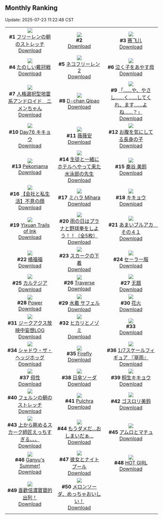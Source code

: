 ## Monthly Ranking
Update: 2025-07-23 11:22:48 CST

|      |      |      |
| :----: | :----: | :----: |
| ![](https://i.pixiv.re/c/240x480/img-master/img/2025/06/24/00/00/19/131903733_p0_master1200.jpg)<br>**#1** [フリーレンの朝のストレッチ](https://www.pixiv.net/artworks/131903733)<br>[Download](https://i.pixiv.re/img-original/img/2025/06/24/00/00/19/131903733_p0.png) | ![](https://s.pximg.net/common/images/limit_unviewable_s.png)<br>**#2** [](https://www.pixiv.net/artworks/131929065)<br>[Download](https://s.pximg.net/common/images/limit_unviewable_s.png) | ![](https://i.pixiv.re/c/240x480/img-master/img/2025/06/24/22/34/09/131935140_p0_master1200.jpg)<br>**#3** [赛飞儿](https://www.pixiv.net/artworks/131935140)<br>[Download](https://i.pixiv.re/img-original/img/2025/06/24/22/34/09/131935140_p0.jpg) |
| ![](https://i.pixiv.re/c/240x480/img-master/img/2025/06/24/15/35/42/131921485_p0_master1200.jpg)<br>**#4** [たのしい戴冠戦](https://www.pixiv.net/artworks/131921485)<br>[Download](https://i.pixiv.re/img-original/img/2025/06/24/15/35/42/131921485_p0.jpg) | ![](https://i.pixiv.re/c/240x480/img-master/img/2025/06/23/00/00/10/131867847_p0_master1200.jpg)<br>**#5** [ネコフリーレン2](https://www.pixiv.net/artworks/131867847)<br>[Download](https://i.pixiv.re/img-original/img/2025/06/23/00/00/10/131867847_p0.png) | ![](https://i.pixiv.re/c/240x480/img-master/img/2025/06/24/17/50/03/131924229_p0_master1200.jpg)<br>**#6** [泣く子をあやす母](https://www.pixiv.net/artworks/131924229)<br>[Download](https://i.pixiv.re/img-original/img/2025/06/24/17/50/03/131924229_p0.png) |
| ![](https://i.pixiv.re/c/240x480/img-master/img/2025/06/24/07/16/27/131912924_p0_master1200.jpg)<br>**#7** [人格選択型地雷系アンドロイド　ニメンちゃん](https://www.pixiv.net/artworks/131912924)<br>[Download](https://i.pixiv.re/img-original/img/2025/06/24/07/16/27/131912924_p0.png) | ![](https://i.pixiv.re/c/240x480/img-master/img/2025/06/23/16/08/26/131886533_p0_master1200.jpg)<br>**#8** [D-chan Qipao](https://www.pixiv.net/artworks/131886533)<br>[Download](https://i.pixiv.re/img-original/img/2025/06/23/16/08/26/131886533_p0.jpg) | ![](https://i.pixiv.re/c/240x480/img-master/img/2025/06/23/18/10/22/131889788_p0_master1200.jpg)<br>**#9** [「……や、やさし……く……してくれ、ます……よね……？」](https://www.pixiv.net/artworks/131889788)<br>[Download](https://i.pixiv.re/img-original/img/2025/06/23/18/10/22/131889788_p0.jpg) |
| ![](https://i.pixiv.re/c/240x480/img-master/img/2025/06/24/03/28/22/131909666_p0_master1200.jpg)<br>**#10** [Day76 キキョウ](https://www.pixiv.net/artworks/131909666)<br>[Download](https://i.pixiv.re/img-original/img/2025/06/24/03/28/22/131909666_p0.jpg) | ![](https://i.pixiv.re/c/240x480/img-master/img/2025/06/24/09/00/02/131914462_p0_master1200.jpg)<br>**#11** [薇薇安](https://www.pixiv.net/artworks/131914462)<br>[Download](https://i.pixiv.re/img-original/img/2025/06/24/09/00/02/131914462_p0.jpg) | ![](https://i.pixiv.re/c/240x480/img-master/img/2025/06/24/15/00/36/131920855_p0_master1200.jpg)<br>**#12** [お腹を気にしてる長身の子](https://www.pixiv.net/artworks/131920855)<br>[Download](https://i.pixiv.re/img-original/img/2025/06/24/15/00/36/131920855_p0.jpg) |
| ![](https://i.pixiv.re/c/240x480/img-master/img/2025/06/24/00/00/11/131903669_p0_master1200.jpg)<br>**#13** [Pekomama](https://www.pixiv.net/artworks/131903669)<br>[Download](https://i.pixiv.re/img-original/img/2025/06/24/00/00/11/131903669_p0.jpg) | ![](https://i.pixiv.re/c/240x480/img-master/img/2025/06/25/20/13/58/131964388_p0_master1200.jpg)<br>**#14** [生徒と一緒にホテルへやって来た水泳部の先生](https://www.pixiv.net/artworks/131964388)<br>[Download](https://i.pixiv.re/img-original/img/2025/06/25/20/13/58/131964388_p0.jpg) | ![](https://i.pixiv.re/c/240x480/img-master/img/2025/06/24/17/58/20/131924437_p0_master1200.jpg)<br>**#15** [秦谷 美鈴](https://www.pixiv.net/artworks/131924437)<br>[Download](https://i.pixiv.re/img-original/img/2025/06/24/17/58/20/131924437_p0.jpg) |
| ![](https://i.pixiv.re/c/240x480/img-master/img/2025/06/24/12/00/16/131917368_p0_master1200.jpg)<br>**#16** [【会社と私生活】不意の顔](https://www.pixiv.net/artworks/131917368)<br>[Download](https://i.pixiv.re/img-original/img/2025/06/24/12/00/16/131917368_p0.jpg) | ![](https://i.pixiv.re/c/240x480/img-master/img/2025/06/22/12/34/02/131841910_p0_master1200.jpg)<br>**#17** [ミハラ Mihara](https://www.pixiv.net/artworks/131841910)<br>[Download](https://i.pixiv.re/img-original/img/2025/06/22/12/34/02/131841910_p0.jpg) | ![](https://i.pixiv.re/c/240x480/img-master/img/2025/06/25/00/00/33/131938877_p0_master1200.jpg)<br>**#18** [キキョウ](https://www.pixiv.net/artworks/131938877)<br>[Download](https://i.pixiv.re/img-original/img/2025/06/25/00/00/33/131938877_p0.jpg) |
| ![](https://i.pixiv.re/c/240x480/img-master/img/2025/06/24/22/55/04/131935948_p0_master1200.jpg)<br>**#19** [Yixuan Trails of Ink](https://www.pixiv.net/artworks/131935948)<br>[Download](https://i.pixiv.re/img-original/img/2025/06/24/22/55/04/131935948_p0.jpg) | ![](https://i.pixiv.re/c/240x480/img-master/img/2025/06/22/11/00/06/131839117_p0_master1200.jpg)<br>**#20** [雨の日はプラナと野球拳をしよう！！（全5枚）](https://www.pixiv.net/artworks/131839117)<br>[Download](https://i.pixiv.re/img-original/img/2025/06/22/11/00/06/131839117_p0.jpg) | ![](https://i.pixiv.re/c/240x480/img-master/img/2025/06/23/00/00/09/131867841_p0_master1200.jpg)<br>**#21** [あまいブルアカ　その４１](https://www.pixiv.net/artworks/131867841)<br>[Download](https://i.pixiv.re/img-original/img/2025/06/23/00/00/09/131867841_p0.png) |
| ![](https://i.pixiv.re/c/240x480/img-master/img/2025/06/23/18/03/16/131889586_p0_master1200.jpg)<br>**#22** [橘福福](https://www.pixiv.net/artworks/131889586)<br>[Download](https://i.pixiv.re/img-original/img/2025/06/23/18/03/16/131889586_p0.png) | ![](https://i.pixiv.re/c/240x480/img-master/img/2025/06/22/00/00/23/131824273_p0_master1200.jpg)<br>**#23** [スカークの下着](https://www.pixiv.net/artworks/131824273)<br>[Download](https://i.pixiv.re/img-original/img/2025/06/22/00/00/23/131824273_p0.png) | ![](https://i.pixiv.re/c/240x480/img-master/img/2025/06/25/00/02/18/131939158_p0_master1200.jpg)<br>**#24** [セーラー服](https://www.pixiv.net/artworks/131939158)<br>[Download](https://i.pixiv.re/img-original/img/2025/06/25/00/02/18/131939158_p0.jpg) |
| ![](https://i.pixiv.re/c/240x480/img-master/img/2025/06/24/00/03/03/131904125_p0_master1200.jpg)<br>**#25** [カルテジア](https://www.pixiv.net/artworks/131904125)<br>[Download](https://i.pixiv.re/img-original/img/2025/06/24/00/03/03/131904125_p0.png) | ![](https://i.pixiv.re/c/240x480/img-master/img/2025/06/22/02/27/21/131827185_p0_master1200.jpg)<br>**#26** [Traverse](https://www.pixiv.net/artworks/131827185)<br>[Download](https://i.pixiv.re/img-original/img/2025/06/22/02/27/21/131827185_p0.png) | ![](https://i.pixiv.re/c/240x480/img-master/img/2025/06/23/01/06/26/131870922_p0_master1200.jpg)<br>**#27** [无题](https://www.pixiv.net/artworks/131870922)<br>[Download](https://i.pixiv.re/img-original/img/2025/06/23/01/06/26/131870922_p0.jpg) |
| ![](https://i.pixiv.re/c/240x480/img-master/img/2025/06/24/07/53/09/131913414_p0_master1200.jpg)<br>**#28** [Power](https://www.pixiv.net/artworks/131913414)<br>[Download](https://i.pixiv.re/img-original/img/2025/06/24/07/53/09/131913414_p0.png) | ![](https://i.pixiv.re/c/240x480/img-master/img/2025/06/24/00/01/16/131903946_p0_master1200.jpg)<br>**#29** [水着 サフェル](https://www.pixiv.net/artworks/131903946)<br>[Download](https://i.pixiv.re/img-original/img/2025/06/24/00/01/16/131903946_p0.png) | ![](https://i.pixiv.re/c/240x480/img-master/img/2025/06/24/09/33/07/131914974_p0_master1200.jpg)<br>**#30** [花火](https://www.pixiv.net/artworks/131914974)<br>[Download](https://i.pixiv.re/img-original/img/2025/06/24/09/33/07/131914974_p0.jpg) |
| ![](https://i.pixiv.re/c/240x480/img-master/img/2025/06/25/05/35/26/131946304_p0_master1200.jpg)<br>**#31** [ジークアクス放映中妄想LOG](https://www.pixiv.net/artworks/131946304)<br>[Download](https://i.pixiv.re/img-original/img/2025/06/25/05/35/26/131946304_p0.jpg) | ![](https://i.pixiv.re/c/240x480/img-master/img/2025/06/24/18/59/01/131926473_p0_master1200.jpg)<br>**#32** [ヒカリとノゾミ](https://www.pixiv.net/artworks/131926473)<br>[Download](https://i.pixiv.re/img-original/img/2025/06/24/18/59/01/131926473_p0.png) | ![](https://s.pximg.net/common/images/limit_unviewable_s.png)<br>**#33** [](https://www.pixiv.net/artworks/131861903)<br>[Download](https://s.pximg.net/common/images/limit_unviewable_s.png) |
| ![](https://i.pixiv.re/c/240x480/img-master/img/2025/06/24/00/00/14/131903694_p0_master1200.jpg)<br>**#34** [シャドウ・ザ・ヘッジホッグ](https://www.pixiv.net/artworks/131903694)<br>[Download](https://i.pixiv.re/img-original/img/2025/06/24/00/00/14/131903694_p0.jpg) | ![](https://i.pixiv.re/c/240x480/img-master/img/2025/06/23/16/47/48/131887127_p0_master1200.jpg)<br>**#35** [Firefly](https://www.pixiv.net/artworks/131887127)<br>[Download](https://i.pixiv.re/img-original/img/2025/06/23/16/47/48/131887127_p0.jpg) | ![](https://i.pixiv.re/c/240x480/img-master/img/2025/06/24/00/00/26/131903777_p0_master1200.jpg)<br>**#36** [1/7スケールフィギュア 『翠雨』](https://www.pixiv.net/artworks/131903777)<br>[Download](https://i.pixiv.re/img-original/img/2025/06/24/00/00/26/131903777_p0.jpg) |
| ![](https://i.pixiv.re/c/240x480/img-master/img/2025/06/25/00/00/19/131938787_p0_master1200.jpg)<br>**#37** [母性](https://www.pixiv.net/artworks/131938787)<br>[Download](https://i.pixiv.re/img-original/img/2025/06/25/00/00/19/131938787_p0.jpg) | ![](https://i.pixiv.re/c/240x480/img-master/img/2025/06/23/20/30/01/131894515_p0_master1200.jpg)<br>**#38** [日傘ソーダ](https://www.pixiv.net/artworks/131894515)<br>[Download](https://i.pixiv.re/img-original/img/2025/06/23/20/30/01/131894515_p0.png) | ![](https://i.pixiv.re/c/240x480/img-master/img/2025/06/25/13/36/40/131954243_p0_master1200.jpg)<br>**#39** [桐生キキョウ](https://www.pixiv.net/artworks/131954243)<br>[Download](https://i.pixiv.re/img-original/img/2025/06/25/13/36/40/131954243_p0.jpg) |
| ![](https://i.pixiv.re/c/240x480/img-master/img/2025/06/26/00/00/20/131974080_p0_master1200.jpg)<br>**#40** [フェルンの朝のストレッチ](https://www.pixiv.net/artworks/131974080)<br>[Download](https://i.pixiv.re/img-original/img/2025/06/26/00/00/20/131974080_p0.png) | ![](https://i.pixiv.re/c/240x480/img-master/img/2025/06/24/23/26/54/131936869_p0_master1200.jpg)<br>**#41** [Pulchra](https://www.pixiv.net/artworks/131936869)<br>[Download](https://i.pixiv.re/img-original/img/2025/06/24/23/26/54/131936869_p0.jpg) | ![](https://i.pixiv.re/c/240x480/img-master/img/2025/06/22/20/18/21/131828393_p0_master1200.jpg)<br>**#42** [ゴスロリ美鈴](https://www.pixiv.net/artworks/131828393)<br>[Download](https://i.pixiv.re/img-original/img/2025/06/22/20/18/21/131828393_p0.jpg) |
| ![](https://i.pixiv.re/c/240x480/img-master/img/2025/06/22/19/00/10/131854038_p0_master1200.jpg)<br>**#43** [上から眺めるスカーク師匠えっちすぎる。。。](https://www.pixiv.net/artworks/131854038)<br>[Download](https://i.pixiv.re/img-original/img/2025/06/22/19/00/10/131854038_p0.jpg) | ![](https://i.pixiv.re/c/240x480/img-master/img/2025/06/24/15/50/49/131921732_p0_master1200.jpg)<br>**#44** [もうダメだ…おしまいだぁ…](https://www.pixiv.net/artworks/131921732)<br>[Download](https://i.pixiv.re/img-original/img/2025/06/24/15/50/49/131921732_p0.jpg) | ![](https://i.pixiv.re/c/240x480/img-master/img/2025/06/26/00/00/04/131973943_p0_master1200.jpg)<br>**#45** [アムロとマチュ](https://www.pixiv.net/artworks/131973943)<br>[Download](https://i.pixiv.re/img-original/img/2025/06/26/00/00/04/131973943_p0.png) |
| ![](https://i.pixiv.re/c/240x480/img-master/img/2025/06/22/18/26/53/131852830_p0_master1200.jpg)<br>**#46** [Ganyu's Summer!](https://www.pixiv.net/artworks/131852830)<br>[Download](https://i.pixiv.re/img-original/img/2025/06/22/18/26/53/131852830_p0.png) | ![](https://i.pixiv.re/c/240x480/img-master/img/2025/06/23/12/18/05/131882322_p0_master1200.jpg)<br>**#47** [彼女とナイトプール](https://www.pixiv.net/artworks/131882322)<br>[Download](https://i.pixiv.re/img-original/img/2025/06/23/12/18/05/131882322_p0.jpg) | ![](https://i.pixiv.re/c/240x480/img-master/img/2025/06/25/00/00/25/131938837_p0_master1200.jpg)<br>**#48** [HOT GIRL](https://www.pixiv.net/artworks/131938837)<br>[Download](https://i.pixiv.re/img-original/img/2025/06/25/00/00/25/131938837_p0.png) |
| ![](https://i.pixiv.re/c/240x480/img-master/img/2025/06/22/12/07/37/131841172_p0_master1200.jpg)<br>**#49** [喜歡信濃寶寶的出列！](https://www.pixiv.net/artworks/131841172)<br>[Download](https://i.pixiv.re/img-original/img/2025/06/22/12/07/37/131841172_p0.jpg) | ![](https://i.pixiv.re/c/240x480/img-master/img/2025/06/23/18/00/10/131889258_p0_master1200.jpg)<br>**#50** [メロンソーダ、めっちゃおいしい！](https://www.pixiv.net/artworks/131889258)<br>[Download](https://i.pixiv.re/img-original/img/2025/06/23/18/00/10/131889258_p0.png) |
|      |
